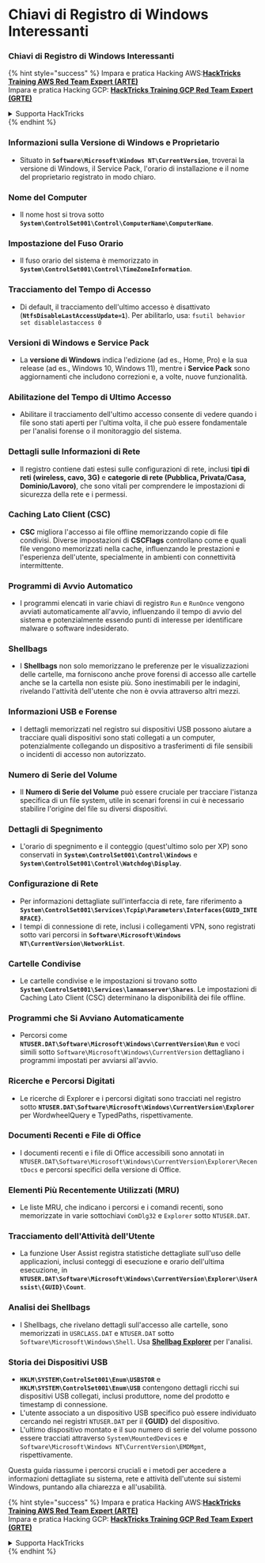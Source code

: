 # Chiavi di Registro di Windows Interessanti

### Chiavi di Registro di Windows Interessanti

{% hint style="success" %}
Impara e pratica Hacking AWS:<img src="/.gitbook/assets/arte.png" alt="" data-size="line">[**HackTricks Training AWS Red Team Expert (ARTE)**](https://training.hacktricks.xyz/courses/arte)<img src="/.gitbook/assets/arte.png" alt="" data-size="line">\
Impara e pratica Hacking GCP: <img src="/.gitbook/assets/grte.png" alt="" data-size="line">[**HackTricks Training GCP Red Team Expert (GRTE)**<img src="/.gitbook/assets/grte.png" alt="" data-size="line">](https://training.hacktricks.xyz/courses/grte)

<details>

<summary>Supporta HackTricks</summary>

* Controlla i [**piani di abbonamento**](https://github.com/sponsors/carlospolop)!
* **Unisciti al** 💬 [**gruppo Discord**](https://discord.gg/hRep4RUj7f) o al [**gruppo telegram**](https://t.me/peass) o **seguici** su **Twitter** 🐦 [**@hacktricks\_live**](https://twitter.com/hacktricks\_live)**.**
* **Condividi trucchi di hacking inviando PR ai** [**HackTricks**](https://github.com/carlospolop/hacktricks) e [**HackTricks Cloud**](https://github.com/carlospolop/hacktricks-cloud) repos di github.

</details>
{% endhint %}


### **Informazioni sulla Versione di Windows e Proprietario**
- Situato in **`Software\Microsoft\Windows NT\CurrentVersion`**, troverai la versione di Windows, il Service Pack, l'orario di installazione e il nome del proprietario registrato in modo chiaro.

### **Nome del Computer**
- Il nome host si trova sotto **`System\ControlSet001\Control\ComputerName\ComputerName`**.

### **Impostazione del Fuso Orario**
- Il fuso orario del sistema è memorizzato in **`System\ControlSet001\Control\TimeZoneInformation`**.

### **Tracciamento del Tempo di Accesso**
- Di default, il tracciamento dell'ultimo accesso è disattivato (**`NtfsDisableLastAccessUpdate=1`**). Per abilitarlo, usa:
`fsutil behavior set disablelastaccess 0`

### Versioni di Windows e Service Pack
- La **versione di Windows** indica l'edizione (ad es., Home, Pro) e la sua release (ad es., Windows 10, Windows 11), mentre i **Service Pack** sono aggiornamenti che includono correzioni e, a volte, nuove funzionalità.

### Abilitazione del Tempo di Ultimo Accesso
- Abilitare il tracciamento dell'ultimo accesso consente di vedere quando i file sono stati aperti per l'ultima volta, il che può essere fondamentale per l'analisi forense o il monitoraggio del sistema.

### Dettagli sulle Informazioni di Rete
- Il registro contiene dati estesi sulle configurazioni di rete, inclusi **tipi di reti (wireless, cavo, 3G)** e **categorie di rete (Pubblica, Privata/Casa, Dominio/Lavoro)**, che sono vitali per comprendere le impostazioni di sicurezza della rete e i permessi.

### Caching Lato Client (CSC)
- **CSC** migliora l'accesso ai file offline memorizzando copie di file condivisi. Diverse impostazioni di **CSCFlags** controllano come e quali file vengono memorizzati nella cache, influenzando le prestazioni e l'esperienza dell'utente, specialmente in ambienti con connettività intermittente.

### Programmi di Avvio Automatico
- I programmi elencati in varie chiavi di registro `Run` e `RunOnce` vengono avviati automaticamente all'avvio, influenzando il tempo di avvio del sistema e potenzialmente essendo punti di interesse per identificare malware o software indesiderato.

### Shellbags
- I **Shellbags** non solo memorizzano le preferenze per le visualizzazioni delle cartelle, ma forniscono anche prove forensi di accesso alle cartelle anche se la cartella non esiste più. Sono inestimabili per le indagini, rivelando l'attività dell'utente che non è ovvia attraverso altri mezzi.

### Informazioni USB e Forense
- I dettagli memorizzati nel registro sui dispositivi USB possono aiutare a tracciare quali dispositivi sono stati collegati a un computer, potenzialmente collegando un dispositivo a trasferimenti di file sensibili o incidenti di accesso non autorizzato.

### Numero di Serie del Volume
- Il **Numero di Serie del Volume** può essere cruciale per tracciare l'istanza specifica di un file system, utile in scenari forensi in cui è necessario stabilire l'origine del file su diversi dispositivi.

### **Dettagli di Spegnimento**
- L'orario di spegnimento e il conteggio (quest'ultimo solo per XP) sono conservati in **`System\ControlSet001\Control\Windows`** e **`System\ControlSet001\Control\Watchdog\Display`**.

### **Configurazione di Rete**
- Per informazioni dettagliate sull'interfaccia di rete, fare riferimento a **`System\ControlSet001\Services\Tcpip\Parameters\Interfaces{GUID_INTERFACE}`**.
- I tempi di connessione di rete, inclusi i collegamenti VPN, sono registrati sotto vari percorsi in **`Software\Microsoft\Windows NT\CurrentVersion\NetworkList`**.

### **Cartelle Condivise**
- Le cartelle condivise e le impostazioni si trovano sotto **`System\ControlSet001\Services\lanmanserver\Shares`**. Le impostazioni di Caching Lato Client (CSC) determinano la disponibilità dei file offline.

### **Programmi che Si Avviano Automaticamente**
- Percorsi come **`NTUSER.DAT\Software\Microsoft\Windows\CurrentVersion\Run`** e voci simili sotto `Software\Microsoft\Windows\CurrentVersion` dettagliano i programmi impostati per avviarsi all'avvio.

### **Ricerche e Percorsi Digitati**
- Le ricerche di Explorer e i percorsi digitati sono tracciati nel registro sotto **`NTUSER.DAT\Software\Microsoft\Windows\CurrentVersion\Explorer`** per WordwheelQuery e TypedPaths, rispettivamente.

### **Documenti Recenti e File di Office**
- I documenti recenti e i file di Office accessibili sono annotati in `NTUSER.DAT\Software\Microsoft\Windows\CurrentVersion\Explorer\RecentDocs` e percorsi specifici della versione di Office.

### **Elementi Più Recentemente Utilizzati (MRU)**
- Le liste MRU, che indicano i percorsi e i comandi recenti, sono memorizzate in varie sottochiavi `ComDlg32` e `Explorer` sotto `NTUSER.DAT`.

### **Tracciamento dell'Attività dell'Utente**
- La funzione User Assist registra statistiche dettagliate sull'uso delle applicazioni, inclusi conteggi di esecuzione e orario dell'ultima esecuzione, in **`NTUSER.DAT\Software\Microsoft\Windows\CurrentVersion\Explorer\UserAssist\{GUID}\Count`**.

### **Analisi dei Shellbags**
- I Shellbags, che rivelano dettagli sull'accesso alle cartelle, sono memorizzati in `USRCLASS.DAT` e `NTUSER.DAT` sotto `Software\Microsoft\Windows\Shell`. Usa **[Shellbag Explorer](https://ericzimmerman.github.io/#!index.md)** per l'analisi.

### **Storia dei Dispositivi USB**
- **`HKLM\SYSTEM\ControlSet001\Enum\USBSTOR`** e **`HKLM\SYSTEM\ControlSet001\Enum\USB`** contengono dettagli ricchi sui dispositivi USB collegati, inclusi produttore, nome del prodotto e timestamp di connessione.
- L'utente associato a un dispositivo USB specifico può essere individuato cercando nei registri `NTUSER.DAT` per il **{GUID}** del dispositivo.
- L'ultimo dispositivo montato e il suo numero di serie del volume possono essere tracciati attraverso `System\MountedDevices` e `Software\Microsoft\Windows NT\CurrentVersion\EMDMgmt`, rispettivamente.

Questa guida riassume i percorsi cruciali e i metodi per accedere a informazioni dettagliate su sistema, rete e attività dell'utente sui sistemi Windows, puntando alla chiarezza e all'usabilità.



{% hint style="success" %}
Impara e pratica Hacking AWS:<img src="/.gitbook/assets/arte.png" alt="" data-size="line">[**HackTricks Training AWS Red Team Expert (ARTE)**](https://training.hacktricks.xyz/courses/arte)<img src="/.gitbook/assets/arte.png" alt="" data-size="line">\
Impara e pratica Hacking GCP: <img src="/.gitbook/assets/grte.png" alt="" data-size="line">[**HackTricks Training GCP Red Team Expert (GRTE)**<img src="/.gitbook/assets/grte.png" alt="" data-size="line">](https://training.hacktricks.xyz/courses/grte)

<details>

<summary>Supporta HackTricks</summary>

* Controlla i [**piani di abbonamento**](https://github.com/sponsors/carlospolop)!
* **Unisciti al** 💬 [**gruppo Discord**](https://discord.gg/hRep4RUj7f) o al [**gruppo telegram**](https://t.me/peass) o **seguici** su **Twitter** 🐦 [**@hacktricks\_live**](https://twitter.com/hacktricks\_live)**.**
* **Condividi trucchi di hacking inviando PR ai** [**HackTricks**](https://github.com/carlospolop/hacktricks) e [**HackTricks Cloud**](https://github.com/carlospolop/hacktricks-cloud) repos di github.

</details>
{% endhint %}
